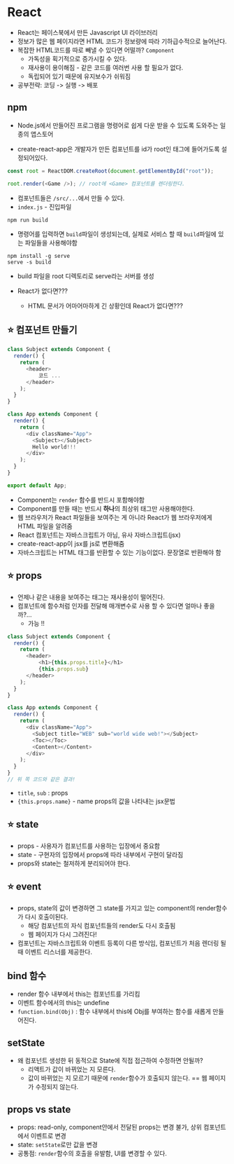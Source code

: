# React
- React는 페이스북에서 만든 Javascript UI 라이브러리
- 정보가 많은 웹 페이지라면 HTML 코드가 정보량에 따라 기하급수적으로 늘어난다.
- 복잡한 HTML코드를 따로 빼낼 수 있다면 어떨까? `Component`
  - 가독성을 획기적으로 증가시킬 수 있다.
  - 재사용이 용이해짐 - 같은 코드를 여러번 사용 할 필요가 없다.
  - 독립되어 있기 때문에 유지보수가 쉬워짐
- 공부전략: 코딩 -> 실행 -> 배포

## npm
- Node.js에서 만들어진 프로그램을 명령어로 쉽게 다운 받을 수 있도록 도와주는 일종의 앱스토어

- create-react-app은 개발자가 만든 컴포넌트를 id가 root인 태그에 들어가도록 설정되어있다.
```js
const root = ReactDOM.createRoot(document.getElementById("root"));

root.render(<Game />); // root에 <Game> 컴포넌트를 렌더링한다.
```
- 컴포넌트들은 `/src/...`에서 만들 수 있다.
- `index.js` - 진입파일
```
npm run build
```
- 명령어를 입력하면 `build`파일이 생성되는데, 실제로 서비스 할 때 `build`파일에 있는 파일들을 사용해야함
```
npm install -g serve
serve -s build
```
- build 파일을 root 디렉토리로 serve라는 서버를 생성

- React가 없다면???
   - HTML 문서가 어마어마하게 긴 상황인데 React가 없다면???

## :star: 컴포넌트 만들기
```js
class Subject extends Component {
  render() {
    return (
      <header>
          코드 ...
      </header>
    );
  }
}

class App extends Component {
  render() {
    return (
      <div className="App">
        <Subject></Subject>
        Hello world!!!
      </div>
    );
  }
}

export default App;

```
- Component는 `render` 함수를 반드시 포함해야함
- Component를 만들 때는 반드시 **하나**의 최상위 태그만 사용해야한다.
- 웹 브라우저가 React 파일들을 보여주는 게 아니라 React가 웹 브라우저에게 HTML 파일을 알려줌
- React 컴포넌트는 자바스크립트가 아님, 유사 자바스크립트(jsx)
- create-react-app이 jsx를 js로 변환해줌
- 자바스크립트는 HTML 태그를 반환할 수 있는 기능이없다. 문장열로 반환해야 함

## :star: props
- 언제나 같은 내용을 보여주는 태그는 재사용성이 떨어진다.
- 컴포넌트에 함수처럼 인자를 전달해 매개변수로 사용 할 수 있다면 얼마나 좋을까?...
  - 가능 !!
```js
class Subject extends Component {
  render() {
    return (
      <header>
          <h1>{this.props.title}</h1>
          {this.props.sub}
      </header>
    );
  }
}

class App extends Component {
  render() {
    return (
      <div className="App">
        <Subject title="WEB" sub="world wide web!"></Subject>
        <Toc></Toc>
        <Content></Content>
      </div>
    );
  }
}
// 위 쪽 코드와 같은 결과!
```
- `title`, `sub` : props
- `{this.props.name}` - name props의 값을 나타내는 jsx문법

## :star: state
- props - 사용자가 컴포넌트를 사용하는 입장에서 중요함 
- state - 구현자의 입장에서 props에 따라 내부에서 구현이 달라짐 
- props와 state는 철저하게 분리되어야 한다.

## :star: event
- props, state의 값이 변경하면 그 state를 가지고 있는 component의 render함수가 다시 호출이된다.
  - 해당 컴포넌트의 자식 컴포넌트들의 render도 다시 호출됨
  - 웹 페이지가 다시 그려진다!
- 컴포넌트는 자바스크립트와 이벤트 등록이 다른 방식임, 컴포넌트가 처음 렌더링 될 때 이벤트 리스너를 제공한다.
## bind 함수
- render 함수 내부에서 this는 컴포넌트를 가리킴
- 이벤트 함수에서의 this는 undefine 
- `function.bind(Obj)` : 함수 내부에서 this에 Obj를 부여하는 함수를 새롭게 만들어진다.

## setState
- 왜 컴포넌트 생성한 뒤 동적으로 State에 직접 접근하여 수정하면 안될까?
  - 리액트가 값이 바뀌었는 지 모른다.
  - 값이 바뀌었는 지 모르기 때문에 `render`함수가 호출되지 않는다. == 웹 페이지가 수정되지 않는다.

## props vs state
- props: read-only, component안에서 전달된 props는 변경 불가, 상위 컴포넌트에서 이벤트로 변경
- state: `setState`로만 값을 변경
- 공통점: `render`함수의 호출을 유발함, UI를 변경할 수 있다.